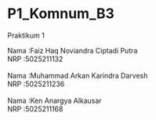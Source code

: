 # P1_Komnum_B3
Praktikum 1

Nama :Faiz Haq Noviandra Ciptadi Putra<br />
NRP  :5025211132<br />
<br />
Nama :Muhammad Arkan Karindra Darvesh<br />
NRP  :5025211236<br />
<br />
Nama :Ken Anargya Alkausar<br />
NRP  :5025211168<br />


